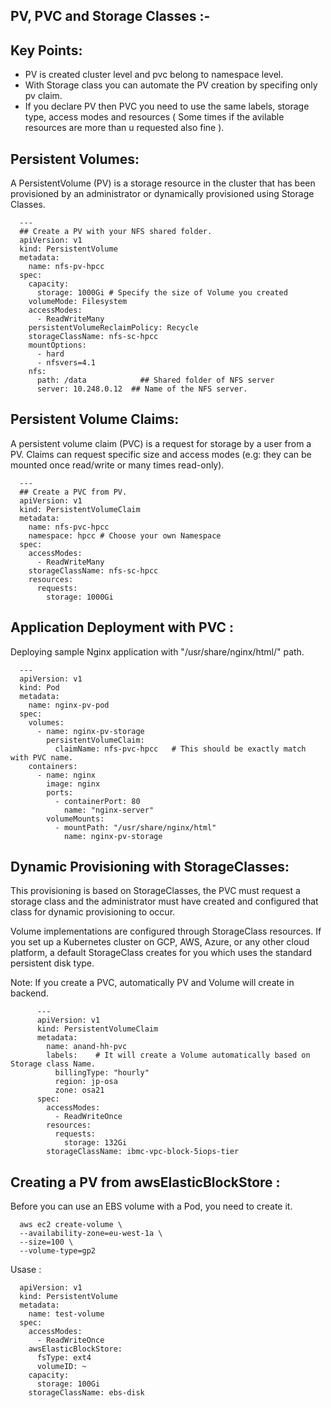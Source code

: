PV, PVC and Storage Classes :-
------------------------------

Key Points:
-----------
- PV is created cluster level and pvc belong to namespace level. 
- With Storage class you can automate the PV creation by specifing only pv claim. 
- If you declare PV then PVC you need to use the same labels, storage type, access modes and resources ( Some times if the avilable resources are more than u requested also fine ).

Persistent Volumes:
--------------------

A PersistentVolume (PV) is a storage resource in the cluster that has been provisioned by an administrator or dynamically provisioned using Storage Classes.

      ---
      ## Create a PV with your NFS shared folder.
      apiVersion: v1
      kind: PersistentVolume
      metadata:
        name: nfs-pv-hpcc
      spec:
        capacity:
          storage: 1000Gi # Specify the size of Volume you created
        volumeMode: Filesystem
        accessModes:
          - ReadWriteMany
        persistentVolumeReclaimPolicy: Recycle
        storageClassName: nfs-sc-hpcc
        mountOptions:
          - hard
          - nfsvers=4.1
        nfs:
          path: /data            ## Shared folder of NFS server
          server: 10.248.0.12  ## Name of the NFS server.


Persistent Volume Claims:
--------------------------

A persistent volume claim (PVC) is a request for storage by a user from a PV. Claims can request specific size and access modes (e.g: they can be mounted once read/write or many times read-only).

      ---
      ## Create a PVC from PV.
      apiVersion: v1
      kind: PersistentVolumeClaim
      metadata:
        name: nfs-pvc-hpcc
        namespace: hpcc # Choose your own Namespace 
      spec:
        accessModes:
          - ReadWriteMany
        storageClassName: nfs-sc-hpcc
        resources:
          requests:
            storage: 1000Gi


Application Deployment with PVC :
---------------------------------

Deploying sample Nginx application with "/usr/share/nginx/html/" path.

      ---
      apiVersion: v1
      kind: Pod
      metadata:
        name: nginx-pv-pod
      spec:
        volumes:
          - name: nginx-pv-storage
            persistentVolumeClaim:
              claimName: nfs-pvc-hpcc   # This should be exactly match with PVC name. 
        containers:
          - name: nginx
            image: nginx
            ports:
              - containerPort: 80
                name: "nginx-server"
            volumeMounts:
              - mountPath: "/usr/share/nginx/html"
                name: nginx-pv-storage


Dynamic Provisioning with StorageClasses:
-----------------------------------------

This provisioning is based on StorageClasses, the PVC must request a storage class and the administrator must have created and configured that class for dynamic provisioning to occur.

Volume implementations are configured through StorageClass resources.
If you set up a Kubernetes cluster on GCP, AWS, Azure, or any other cloud platform, a default StorageClass creates for you which uses the standard persistent disk type.

Note: If you create a PVC, automatically PV and Volume will create in backend.

          ---
          apiVersion: v1
          kind: PersistentVolumeClaim
          metadata:
            name: anand-hh-pvc
            labels:    # It will create a Volume automatically based on Storage class Name.
              billingType: "hourly"
              region: jp-osa
              zone: osa21
          spec:
            accessModes:
              - ReadWriteOnce
            resources:
              requests:
                storage: 132Gi
            storageClassName: ibmc-vpc-block-5iops-tier
            
            

Creating a PV from awsElasticBlockStore :
-----------------------------------------

Before you can use an EBS volume with a Pod, you need to create it.

      aws ec2 create-volume \
      --availability-zone=eu-west-1a \
      --size=100 \
      --volume-type=gp2

Usase :

      apiVersion: v1
      kind: PersistentVolume
      metadata: 
        name: test-volume
      spec: 
        accessModes: 
          - ReadWriteOnce
        awsElasticBlockStore: 
          fsType: ext4
          volumeID: ~
        capacity: 
          storage: 100Gi
        storageClassName: ebs-disk
